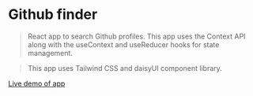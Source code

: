 # Github finder

> React app to search Github profiles. This app uses the Context API along with the useContext and useReducer hooks for state management.

> This app uses Tailwind CSS and daisyUI component library.

<a href="https://github-finder-nu-liard.vercel.app" target="_blank">Live demo of app</a>



